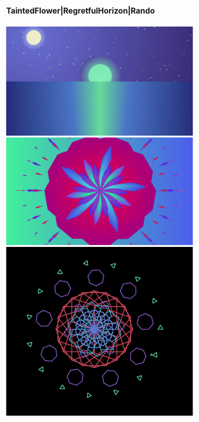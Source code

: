 <h2>TaintedFlower|RegretfulHorizon|Rando<h2>
<img src="https://github.com/LZheng47/PythonDesignProject/blob/master/ZhengLily5_RegretfulHorizon.png">
<img src="https://github.com/LZheng47/PythonDesignProject/blob/master/ZhengLily5_TaintedFlower.png">
<img src="https://github.com/LZheng47/PythonDesignProject/blob/master/ZhengLily5_Rando.PNG">
